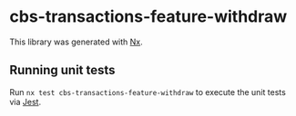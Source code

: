 # cbs-transactions-feature-withdraw

This library was generated with [Nx](https://nx.dev).

## Running unit tests

Run `nx test cbs-transactions-feature-withdraw` to execute the unit tests via [Jest](https://jestjs.io).
